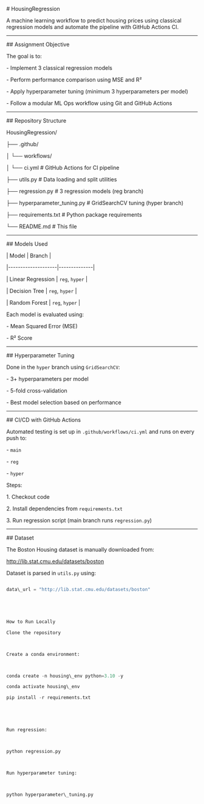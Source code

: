 \# HousingRegression 



A machine learning workflow to predict housing prices using classical regression models and automate the pipeline with GitHub Actions CI.



---



\##  Assignment Objective



The goal is to:

\- Implement 3 classical regression models

\- Perform performance comparison using MSE and R²

\- Apply hyperparameter tuning (minimum 3 hyperparameters per model)

\- Follow a modular ML Ops workflow using Git and GitHub Actions



---



\##  Repository Structure



HousingRegression/

├── .github/

│ └── workflows/

│ └── ci.yml # GitHub Actions for CI pipeline

├── utils.py # Data loading and split utilities

├── regression.py # 3 regression models (reg branch)

├── hyperparameter\_tuning.py # GridSearchCV tuning (hyper branch)

├── requirements.txt # Python package requirements

└── README.md # This file





---



\##  Models Used



| Model               | Branch       |

|--------------------|--------------|

| Linear Regression  | `reg`, `hyper` |

| Decision Tree      | `reg`, `hyper` |

| Random Forest      | `reg`, `hyper` |



Each model is evaluated using:

\- Mean Squared Error (MSE)

\- R² Score



---



\##  Hyperparameter Tuning



Done in the `hyper` branch using `GridSearchCV`:

\- 3+ hyperparameters per model

\- 5-fold cross-validation

\- Best model selection based on performance



---



\##  CI/CD with GitHub Actions



Automated testing is set up in `.github/workflows/ci.yml` and runs on every push to:



\- `main`

\- `reg`

\- `hyper`



Steps:

1\. Checkout code

2\. Install dependencies from `requirements.txt`

3\. Run regression script (main branch runs `regression.py`)



---



\## Dataset



The Boston Housing dataset is manually downloaded from:



http://lib.stat.cmu.edu/datasets/boston



Dataset is parsed in `utils.py` using:

```python

data\_url = "http://lib.stat.cmu.edu/datasets/boston"





How to Run Locally

Clone the repository



Create a conda environment:



conda create -n housing\_env python=3.10 -y

conda activate housing\_env

pip install -r requirements.txt





Run regression:



python regression.py



Run hyperparameter tuning:



python hyperparameter\_tuning.py

